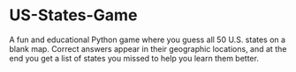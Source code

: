 # US-States-Game
A fun and educational Python game where you guess all 50 U.S. states on a blank map. Correct answers appear in their geographic locations, and at the end you get a list of states you missed to help you learn them better.
